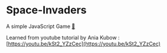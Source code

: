 # Space-Invaders
A simple JavaScript Game [:link:](https://pranavvp10.github.io/Space-Invaders/)

Learned from youtube tutorial by Ania Kubow : [https://youtu.be/kSt2_YZzCec](https://youtu.be/kSt2_YZzCec)
